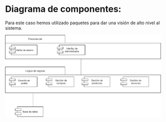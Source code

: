 # Diagrama de componentes:

Para este caso hemos utilizado paquetes para dar una visión de alto nivel al sistema.


![DiagramadeComponentes](DiagramaComponentes.png)

